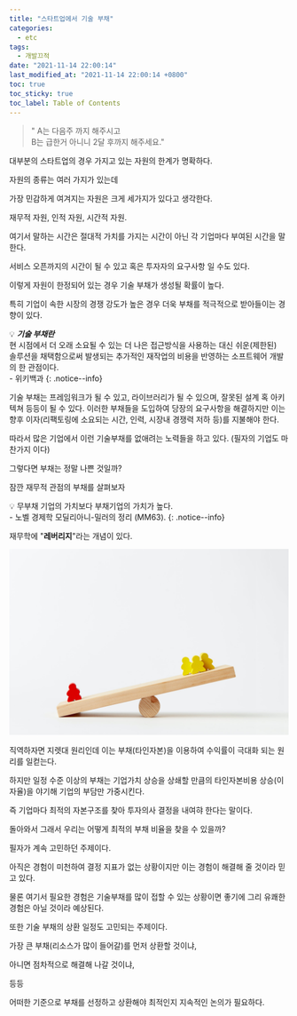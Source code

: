 ```yaml
---
title: "스타트업에서 기술 부채"
categories:
  - etc
tags:
  - 개발끄적
date: "2021-11-14 22:00:14"
last_modified_at: "2021-11-14 22:00:14 +0800"
toc: true
toc_sticky: true
toc_label: Table of Contents
---
```


> " A는 다음주 까지 해주시고<br>
   B는 급한거 아니니 2달 후까지 해주세요."
> 

대부분의 스타트업의 경우 가지고 있는 자원의 한계가 명확하다.

자원의 종류는 여러 가지가 있는데

가장 민감하게 여겨지는 자원은 크게 세가지가 있다고 생각한다.

재무적 자원, 인적 자원, 시간적 자원.

여기서 말하는 시간은 절대적 가치를 가지는 시간이 아닌 각 기업마다 부여된 시간을 말한다.

서비스 오픈까지의 시간이 될 수 있고 혹은 투자자의 요구사항 일 수도 있다.

이렇게 자원이 한정되어 있는 경우 기술 부채가 생성될 확률이 높다.

특히 기업이 속한 시장의 경쟁 강도가 높은 경우 더욱 부채를 적극적으로 받아들이는 경향이 있다.
<br>

💡 ***기술 부채란***
<br> 현 시점에서 더 오래 소요될 수 있는 더 나은 접근방식을 사용하는 대신 쉬운(제한된) 
<br> 솔루션을 채택함으로써 발생되는 추가적인 재작업의 비용을 반영하는 소프트웨어 개발의 한 관점이다.
<br> - 위키백과 
{: .notice--info}

기술 부채는 프레임워크가 될 수 있고, 라이브러리가 될 수 있으며, 잘못된 설계 혹 아키텍쳐 등등이 될 수 있다.  이러한 부채들을 도입하여 당장의 요구사항을 해결하지만 이는 향후 이자(리팩토링에 소요되는 시간, 인력, 시장내 경쟁력 저하 등)를 지불해야 한다.

따라서 많은 기업에서 이런 기술부채를 없애려는 노력들을 하고 있다. (필자의 기업도 마찬가지 이다)

그렇다면 부채는 정말 나쁜 것일까?

잠깐 재무적 관점의 부채를 살펴보자

💡 무부채 기업의 가치보다 부채기업의 가치가 높다.
<br> - 노벨 경제학 모딜리아니-밀러의 정리 (MM63).
{: .notice--info}

재무학에 "**레버리지**"라는 개념이 있다.

![image](/assets/images/posts/leverage.jpeg)

직역하자면 지렛대 원리인데 이는 부채(타인자본)을 이용하여 수익률이 극대화 되는 원리를 일컫는다. 



하지만 일정 수준 이상의 부채는 기업가치 상승을 상쇄할 만큼의 타인자본비용 상승(이자율)을 야기해 기업의 부담만 가중시킨다. 

즉 기업마다 최적의 자본구조를 찾아 투자의사 결정을 내여햐 한다는 말이다.

돌아와서 그래서 우리는 어떻게 최적의 부채 비율을 찾을 수 있을까?

필자가 계속 고민하던 주제이다.

아직은 경험이 미천하여 결정 지표가 없는 상황이지만  이는 경험이 해결해 줄 것이라 믿고 있다.

물론 여기서 필요한 경험은 기술부채를 많이 접할 수 있는 상황이면 좋기에 그리 유쾌한 경험은 아닐 것이라 예상된다.

또한 기술 부채의 상환 일정도 고민되는 주제이다.

가장 큰 부채(리소스가 많이 들어갈)를 먼저 상환할 것이냐,

아니면 점차적으로 해결해 나갈 것이냐,

등등

어떠한 기준으로 부채를 선정하고 상환해야 최적인지 지속적인 논의가 필요하다.